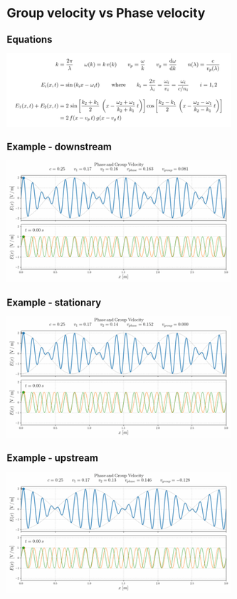 # Group velocity vs Phase velocity

## Equations
![equations](./equations.png)

## Example - downstream
![gif](./group_velocity_positive.gif)

## Example - stationary
![gif](./group_velocity_zero.gif)

## Example - upstream
![gif](./group_velocity_negative.gif)